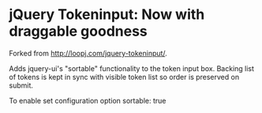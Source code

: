 jQuery Tokeninput: Now with draggable goodness
=======================================================

Forked from <http://loopj.com/jquery-tokeninput/>.

Adds jquery-ui's "sortable" functionality to the token input box. Backing list of tokens is kept in sync with visible token list so order is preserved on submit.

To enable set configuration option 
    sortable: true
